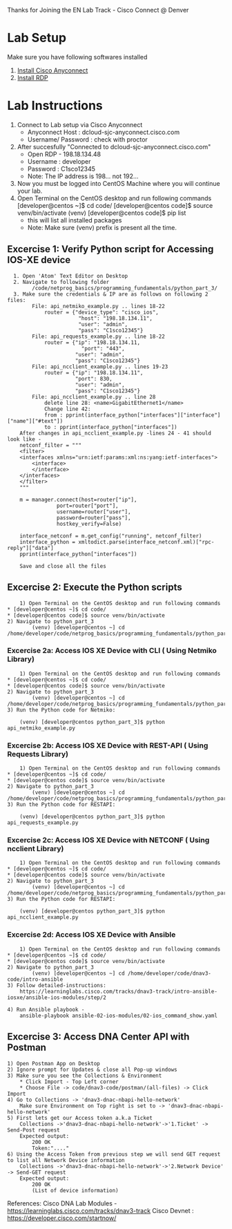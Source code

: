 Thanks for Joining the EN Lab Track - Cisco Connect @ Denver

# Lab Setup 
Make sure you have following softwares installed
  1. [Install Cisco Anyconnect](https://developer.cisco.com/site/sandbox/anyconnect/)
  2. [Install RDP](https://docs.microsoft.com/en-us/windows-server/remote/remote-desktop-services/clients/remote-desktop-clients)
  
  
# Lab Instructions
  1. Connect to Lab setup via Cisco Anyconnect
       * Anyconnect Host : dcloud-sjc-anyconnect.cisco.com
       * Username/ Password : check with proctor
  2. After succesfully "Connected to dcloud-sjc-anyconnect.cisco.com"
       * Open RDP - 198.18.134.48
       * Username : developer
       * Password : C1sco12345
       * Note: The IP address is 198... not 192...   
  3. Now you must be logged into CentOS Machine where you will continue your lab.
  4. Open Terminal on the CentOS desktop and run following commands
        [developer@centos ~]$ cd code/
        [developer@centos code]$ source venv/bin/activate
        (venv) [developer@centos code]$ pip list
        * this will list all installed packages 
        * Note: Make sure (venv) prefix is present all the time.
 ## Excercise 1:  Verify Python script for Accessing IOS-XE device
      1. Open 'Atom' Text Editor on Desktop
      2. Navigate to following folder 
            /code/netprog_basics/programming_fundamentals/python_part_3/
      3. Make sure the credentials & IP are as follows on following 2 files:
            File: api_netmiko_example.py .. lines 18-22
                router = {"device_type": "cisco_ios",
                           "host": "198.18.134.11",
                           "user": "admin",
                           "pass": "C1sco12345"}
            File: api_requests_example.py .. line 18-22
                router = {"ip": "198.18.134.11,
	                        "port": "443",
                          "user": "admin",
                          "pass": "C1sco12345"}
            File: api_ncclient_example.py .. lines 19-23
                router = {"ip": "198.18.134.11",
                          "port": 830,
                          "user": "admin",
                          "pass": "C1sco12345"}
            File: api_ncclient_example.py .. line 28
                delete line 28: <name>GigabitEthernet1</name>
            	Change line 42: 
				from : pprint(interface_python["interfaces"]["interface"]["name"]["#text"])
				to : pprint(interface_python["interfaces"])
	    After changes in api_ncclient_example.py -lines 24 - 41 should look like -
		netconf_filter = """
		<filter>
  		<interfaces xmlns="urn:ietf:params:xml:ns:yang:ietf-interfaces">
    		<interface>
    		</interface>
  		</interfaces>
		</filter>
		"""

		m = manager.connect(host=router["ip"],
                    port=router["port"],
                    username=router["user"],
                    password=router["pass"],
                    hostkey_verify=False)

		interface_netconf = m.get_config("running", netconf_filter)
		interface_python = xmltodict.parse(interface_netconf.xml)["rpc-reply"]["data"]
		pprint(interface_python["interfaces"])
	    
	    Save and close all the files
   ## Excercise 2: Execute the Python scripts
      	1) Open Terminal on the CentOS desktop and run following commands
	* [developer@centos ~]$ cd code/
	* [developer@centos code]$ source venv/bin/activate
	2) Navigate to python_part_3
            (venv) [developer@centos ~] cd /home/developer/code/netprog_basics/programming_fundamentals/python_part_3/
	    
   ### Excercise 2a: Access IOS XE Device with CLI ( Using Netmiko Library)
      	1) Open Terminal on the CentOS desktop and run following commands
	* [developer@centos ~]$ cd code/
	* [developer@centos code]$ source venv/bin/activate
	2) Navigate to python_part_3
            (venv) [developer@centos ~] cd /home/developer/code/netprog_basics/programming_fundamentals/python_part_3/
	3) Run the Python code for Netmiko:
	
		(venv) [developer@centos python_part_3]$ python api_netmiko_example.py
		
   ### Excercise 2b: Access IOS XE Device with REST-API ( Using Requests Library)
      	1) Open Terminal on the CentOS desktop and run following commands
	* [developer@centos ~]$ cd code/
	* [developer@centos code]$ source venv/bin/activate
	2) Navigate to python_part_3
            (venv) [developer@centos ~] cd /home/developer/code/netprog_basics/programming_fundamentals/python_part_3/
	3) Run the Python code for RESTAPI:
	
		(venv) [developer@centos python_part_3]$ python api_requests_example.py
		
   ### Excercise 2c: Access IOS XE Device with NETCONF ( Using ncclient Library)
      	1) Open Terminal on the CentOS desktop and run following commands
	* [developer@centos ~]$ cd code/
	* [developer@centos code]$ source venv/bin/activate
	2) Navigate to python_part_3
            (venv) [developer@centos ~] cd /home/developer/code/netprog_basics/programming_fundamentals/python_part_3/
	3) Run the Python code for RESTAPI:
	
		(venv) [developer@centos python_part_3]$ python api_ncclient_example.py	

   ### Excercise 2d: Access IOS XE Device with Ansible 
      	1) Open Terminal on the CentOS desktop and run following commands
	* [developer@centos ~]$ cd code/
	* [developer@centos code]$ source venv/bin/activate
	2) Navigate to python_part_3
            (venv) [developer@centos ~] cd /home/developer/code/dnav3-code/intro-ansible
	3) Follow detailed-instructions: 
		https://learninglabs.cisco.com/tracks/dnav3-track/intro-ansible-iosxe/ansible-ios-modules/step/2
		
	4) Run Ansible playbook - 
		ansible-playbook ansible-02-ios-modules/02-ios_command_show.yaml
  ## Excercise 3: Access DNA Center API with Postman
  	1) Open Postman App on Desktop
	2) Ignore prompt for Updates & close all Pop-up windows
	3) Make sure you see the Collections & Environment
		* Click Import - Top Left corner
		* Choose File -> code/dnav3-code/postman/(all-files) -> Click Import
	4) Go to Collections -> 'dnav3-dnac-nbapi-hello-network'
		Make sure Environment on Top right is set to -> 'dnav3-dnac-nbapi-hello-network'
	5) First lets get our Access token a.k.a Ticket
		Collections ->'dnav3-dnac-nbapi-hello-network'->'1.Ticket' -> Send-Post request
		Expected output:
			200 OK 
			Token:"...."
	6) Using the Access Token from previous step we will send GET request to list all Network Device information
		Collections ->'dnav3-dnac-nbapi-hello-network'->'2.Network Device' -> Send-GET request
		Expected output:
			200 OK 
			(List of device information)


   References: 
   	Cisco DNA Lab Modules - https://learninglabs.cisco.com/tracks/dnav3-track
	Cisco Devnet : https://developer.cisco.com/startnow/
	
   
        
        
